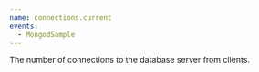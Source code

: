 ```yaml
---
name: connections.current
events:
  - MongodSample
---
```


The number of connections to the database server from clients.